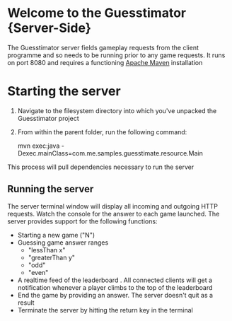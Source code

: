 # Welcome to the Guesstimator  {Server-Side}

The Guesstimator server fields gameplay requests from the client programme and so needs to be running prior to any game requests. It runs on port 8080 and requires a functioning [Apache Maven](https://maven.apache.org/) installation


# Starting the server

 1. Navigate to the filesystem directory into which you've unpacked the Guesstimator project
 2. From within the parent folder, run the following command:

    mvn exec:java -Dexec.mainClass=com.me.samples.guesstimate.resource.Main

This process will pull dependencies necessary to run the server

 
 
## Running the server

The server terminal window will display all incoming and outgoing HTTP requests. Watch the console for the answer to each game launched. The server provides support for the following functions:

 - Starting a new game ("N")
 - Guessing game answer ranges
	 - "lessThan  x"
	 - "greaterThan y"
	 - "odd"
	 - "even"
 - A realtime feed of the leaderboard . All connected clients will get a notification whenever a player climbs to the top of the leaderboard
 - End the game by providing an answer. The server doesn't quit as a result
 - Terminate the server by hitting the return key in the terminal